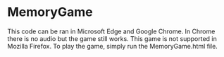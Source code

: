 # MemoryGame
This code can be ran in Microsoft Edge and Google Chrome. In Chrome there is no audio but the game still works. This game is not supported in Mozilla Firefox. To play the game, simply run the MemoryGame.html file.
